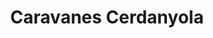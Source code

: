 ---
title: "Caravanes Cerdanyola"
url: /cerdanyola-del-valles/caravanes-cerdanyola/
shop: caravana
---